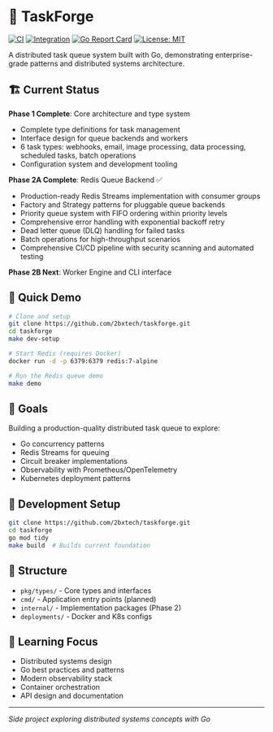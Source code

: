 # 🔨 TaskForge

[![CI](https://img.shields.io/github/actions/workflow/status/2bxtech/taskforge/ci.yml?branch=main&label=build)](https://github.com/2bxtech/taskforge/actions/workflows/ci.yml)
[![Integration](https://img.shields.io/github/actions/workflow/status/2bxtech/taskforge/integration.yml?branch=main&label=integration)](https://github.com/2bxtech/taskforge/actions/workflows/integration.yml)
[![Go Report Card](https://goreportcard.com/badge/github.com/2bxtech/taskforge)](https://goreportcard.com/report/github.com/2bxtech/taskforge)
[![License: MIT](https://img.shields.io/badge/License-MIT-yellow.svg)](https://opensource.org/licenses/MIT)

A distributed task queue system built with Go, demonstrating enterprise-grade patterns and distributed systems architecture.

## 🏗️ Current Status

**Phase 1 Complete**: Core architecture and type system
- Complete type definitions for task management
- Interface design for queue backends and workers
- 6 task types: webhooks, email, image processing, data processing, scheduled tasks, batch operations
- Configuration system and development tooling

**Phase 2A Complete**: Redis Queue Backend ✅
- Production-ready Redis Streams implementation with consumer groups
- Factory and Strategy patterns for pluggable queue backends
- Priority queue system with FIFO ordering within priority levels
- Comprehensive error handling with exponential backoff retry
- Dead letter queue (DLQ) handling for failed tasks
- Batch operations for high-throughput scenarios
- Comprehensive CI/CD pipeline with security scanning and automated testing

**Phase 2B Next**: Worker Engine and CLI interface

## 🚀 Quick Demo

```bash
# Clone and setup
git clone https://github.com/2bxtech/taskforge.git
cd taskforge
make dev-setup

# Start Redis (requires Docker)
docker run -d -p 6379:6379 redis:7-alpine

# Run the Redis queue demo
make demo
```

## 🎯 Goals

Building a production-quality distributed task queue to explore:
- Go concurrency patterns
- Redis Streams for queuing
- Circuit breaker implementations  
- Observability with Prometheus/OpenTelemetry
- Kubernetes deployment patterns

## 🔧 Development Setup

```bash
git clone https://github.com/2bxtech/taskforge.git
cd taskforge
go mod tidy
make build  # Builds current foundation
```

## 📁 Structure

- `pkg/types/` - Core types and interfaces
- `cmd/` - Application entry points (planned)
- `internal/` - Implementation packages (Phase 2)
- `deployments/` - Docker and K8s configs

## 🎯 Learning Focus

- Distributed systems design
- Go best practices and patterns  
- Modern observability stack
- Container orchestration
- API design and documentation

---
*Side project exploring distributed systems concepts with Go*
